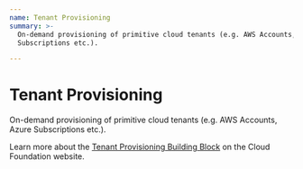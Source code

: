 ```yaml
---
name: Tenant Provisioning
summary: >-
  On-demand provisioning of primitive cloud tenants (e.g. AWS Accounts, Azure
  Subscriptions etc.).

---
```


# Tenant Provisioning

On-demand provisioning of primitive cloud tenants (e.g. AWS Accounts, Azure Subscriptions etc.).

Learn more about the [Tenant Provisioning Building Block](https://cloudfoundation.org/maturity-model/tenant-management/tenant-provisioning.html) on the Cloud Foundation website.
